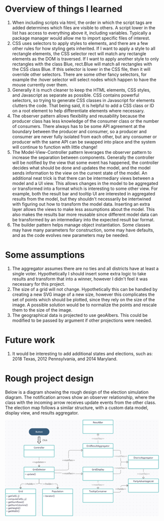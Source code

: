 # Overview of things I learned
1. When including scripts via html, the order in which the script tags are added determines which files are visible to others. A script lower in the list has access to everything above it, including variables. Typically a package manager would allow me to import specific files of interest.
2. CSS uses selectors to apply styles to elements, and there are a few other rules for how styling gets inherited. If I want to apply a style to all rectangle elements, the CSS selector rect will match any rectangle elements as the DOM is traversed. If I want to apply another style to only rectangles with the class Blue, rect.Blue will match all rectangles with the CSS class Blue. If this selector is lower in the CSS file, then it will override other selectors. There are some other fancy selectors, for example the :hover selector will select nodes which happen to have the mouse currently over them.
3. Generally it is much cleaner to keep the HTML elements, CSS styles, and Javascript as separate as possible. CSS contains powerful selectors, so trying to generate CSS classes in Javascript for elements clutters the code. That being said, it is helpful to add a CSS class or ID on a root element to help differentiate elements where necessary.
4. The observer pattern allows flexibility and reusability because the producer class has less knowledge of the consumer class or the number of consumers. There always has to be some API agreement at the boundary between the producer and consumer, so a producer and consumer are never fully isolated from each other, but any consumer or producer with the same API can be swapped into place and the system will continue to function with little change!
5. The Model-View-Controller pattern leverages the observer pattern to increase the separation between components. Generally the controller will be notified by the view that some event has happened, the controller decides what should be done and updates the model, and the model sends information to the view on the current state of the model. An additional neat trick is that there can be intermediary views between a model and a UI view. This allows changes in the model to be aggregated or transformed into a format which is interesting to some other view. For example, both the result bar and tooltip UI are interested in aggregated results from the model, but they shouldn't necessarily be intertwined with figuring out how to transform the model data. Inserting an extra layer allows the views to make less assumptions about the model. This also makes the results bar more reusable since different model data can be transformed by an intermediary into the expected result bar format.
6. The builder pattern helps manage object instantiation. Some classes may have many parameters for construction, some may have defaults, and as the code evolves new parameters may be needed.

# Some assumptions
1. The aggregator assumes there are no ties and all districts have at least a single voter. Hypothetically I should insert some extra logic to take results and transform that into a winner, however I didn't feel it was necessary for this project.
2. The size of a grid will not change. Hypothetically this can be handled by creating a new SVG image of a new size, however this complicates the set of points which should be plotted, since they rely on the size of the image. A possible solution would be to normalize the points and rescale them to the size of the image.
3. The geographical data is projected to use geoAlbers. This could be modified to be passed by argument if other projections were needed.

# Future work
1. It would be interesting to add additional states and elections, such as: 2018 Texas, 2012 Pennsylvania, and 2014 Maryland.

# Rough project design

Below is a diagram showing the rough design of the election simulation diagram. The notification arrows show an observer relationship, where the class with the incoming arrow receives update events from the other class. The election map follows a similar structure, with a custom data model, display view, and results aggregator.

![image info](./DesignDiagram.png)